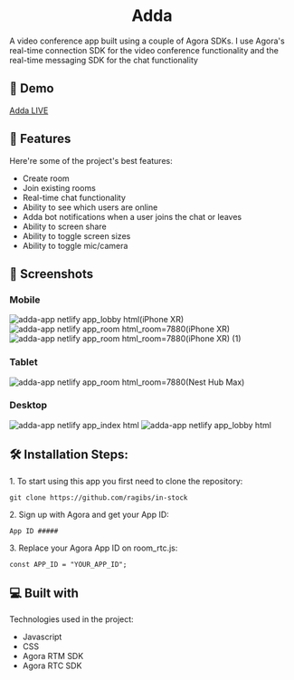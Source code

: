 <h1 align="center" id="title">Adda</h1>

<p id="description">A video conference app built using a couple of Agora SDKs. I use Agora's real-time connection SDK for the video conference functionality and the real-time messaging SDK for the chat functionality</p>

 <h2>🚀 Demo</h2>


[Adda LIVE](https://adda-app.netlify.app)

  
  
<h2>🧐 Features</h2>

Here're some of the project's best features:

*   Create room
*   Join existing rooms
*   Real-time chat functionality
*   Ability to see which users are online
*   Adda bot notifications when a user joins the chat or leaves
*   Ability to screen share
*   Ability to toggle screen sizes 
*   Ability to toggle mic/camera

<h2>📸  Screenshots</h2>

### Mobile
![adda-app netlify app_lobby html(iPhone XR)](https://user-images.githubusercontent.com/108539627/212753077-761697d3-76d3-4b5a-b779-a93fcc170809.png)
![adda-app netlify app_room html_room=7880(iPhone XR)](https://user-images.githubusercontent.com/108539627/212753083-fae7dd18-bcf6-4501-a17c-e696a4b2bfe7.png)
![adda-app netlify app_room html_room=7880(iPhone XR) (1)](https://user-images.githubusercontent.com/108539627/212753090-cbf3b02c-e419-442f-97d1-60829b11a693.png)




### Tablet
![adda-app netlify app_room html_room=7880(Nest Hub Max)](https://user-images.githubusercontent.com/108539627/212753104-65b9d59a-f67b-43bc-8622-09dd7c24abfd.png)


### Desktop

![adda-app netlify app_index html](https://user-images.githubusercontent.com/108539627/212753130-c7cd2be8-fe09-48f5-a5dc-9906e223941f.png)
![adda-app netlify app_lobby html](https://user-images.githubusercontent.com/108539627/212753138-2140eda5-560a-48d5-8f1a-c322637ba5fe.png)


<h2>🛠️ Installation Steps:</h2>

<p>1. To start using this app you first need to clone the repository:</p>

```
git clone https://github.com/ragibs/in-stock
```

<p>2. Sign up with Agora and get your App ID:</p>

```
App ID #####

```

<p>3. Replace your Agora App ID on room_rtc.js:</p>

```
const APP_ID = "YOUR_APP_ID";
```

  
  
<h2>💻 Built with</h2>

Technologies used in the project:

*   Javascript
*   CSS
*   Agora RTM SDK
*   Agora RTC SDK



